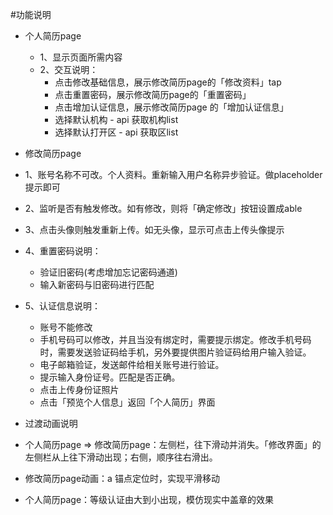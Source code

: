 #功能说明
 * 个人简历page
   * 1、显示页面所需内容
   * 2、交互说明：
     * 点击修改基础信息，展示修改简历page的「修改资料」tap
     * 点击重置密码，展示修改简历page的「重置密码」
     * 点击增加认证信息，展示修改简历page 的「增加认证信息」
     * 选择默认机构 - api 获取机构list
     * 选择默认打开区 - api 获取区list

 * 修改简历page
  *  1、账号名称不可改。个人资料。重新输入用户名称异步验证。做placeholder提示即可
  *  2、监听是否有触发修改。如有修改，则将「确定修改」按钮设置成able
  *  3、点击头像则触发重新上传。如无头像，显示可点击上传头像提示
  *  4、重置密码说明：
     * 验证旧密码(考虑增加忘记密码通道)
     * 输入新密码与旧密码进行匹配
  *  5、认证信息说明：
     * 账号不能修改
     * 手机号码可以修改，并且当没有绑定时，需要提示绑定。修改手机号码时，需要发送验证码给手机，另外要提供图片验证码给用户输入验证。
     * 电子邮箱验证，发送邮件给相关账号进行验证。
     * 提示输入身份证号。匹配是否正确。
     * 点击上传身份证照片
     * 点击「预览个人信息」返回「个人简历」界面
 
 * 过渡动画说明
  * 个人简历page  =>  修改简历page：左侧栏，往下滑动并消失。「修改界面」的左侧栏从上往下滑动出现；右侧，顺序往右滑出。
  * 修改简历page动画：a 锚点定位时，实现平滑移动
  * 个人简历page：等级认证由大到小出现，模仿现实中盖章的效果